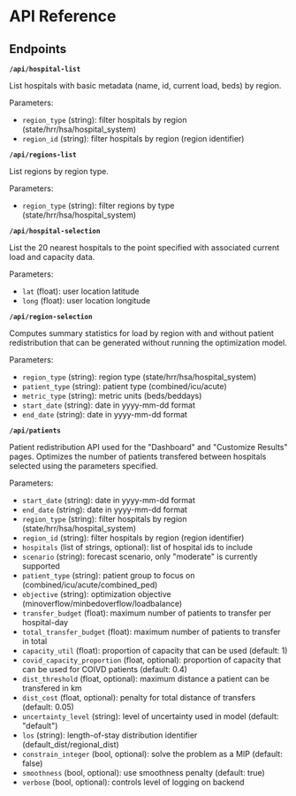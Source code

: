 # API Reference

## Endpoints

**`/api/hospital-list`**

List hospitals with basic metadata (name, id, current load, beds) by region.

Parameters:
- `region_type` (string): filter hospitals by region (state/hrr/hsa/hospital_system)
- `region_id` (string): filter hospitals by region (region identifier)



**`/api/regions-list`**

List regions by region type.

Parameters:
- `region_type` (string): filter regions by type (state/hrr/hsa/hospital_system)



**`/api/hospital-selection`**

List the 20 nearest hospitals to the point specified with associated current load and capacity data.

Parameters:
- `lat` (float): user location latitude
- `long` (float): user location longitude



**`/api/region-selection`**

Computes summary statistics for load by region with and without patient redistribution that can be generated without running the optimization model.

Parameters:
- `region_type` (string): region type (state/hrr/hsa/hospital_system)
- `patient_type` (string): patient type (combined/icu/acute)
- `metric_type` (string): metric units (beds/beddays)
- `start_date` (string): date in yyyy-mm-dd format
- `end_date` (string): date in yyyy-mm-dd format



**`/api/patients`**

Patient redistribution API used for the "Dashboard" and "Customize Results" pages. Optimizes the number of patients transfered between hospitals selected using the parameters specified.

Parameters:
- `start_date` (string): date in yyyy-mm-dd format
- `end_date` (string): date in yyyy-mm-dd format
- `region_type` (string): filter hospitals by region (state/hrr/hsa/hospital_system)
- `region_id` (string): filter hospitals by region (region identifier)
- `hospitals` (list of strings, optional): list of hospital ids to include
- `scenario` (string): forecast scenario, only "moderate" is currently supported
- `patient_type` (string): patient group to focus on (combined/icu/acute/combined_ped)
- `objective` (string): optimization objective (minoverflow/minbedoverflow/loadbalance)
- `transfer_budget` (float): maximum number of patients to transfer per hospital-day
- `total_transfer_budget` (float): maximum number of patients to transfer in total
- `capacity_util` (float): proportion of capacity that can be used (default: 1)
- `covid_capacity_proportion` (float, optional): proportion of capacity that can be used for COIVD patients (default: 0.4)
- `dist_threshold` (float, optional): maximum distance a patient can be transfered in km
- `dist_cost` (float, optional): penalty for total distance of transfers (default: 0.05)
- `uncertainty_level` (string): level of uncertainty used in model (default: "default")
- `los` (string): length-of-stay distribution identifier (default_dist/regional_dist)
- `constrain_integer` (bool, optional): solve the problem as a MIP (default: false)
- `smoothness` (bool, optional): use smoothness penalty (default: true)
- `verbose` (bool, optional): controls level of logging on backend
